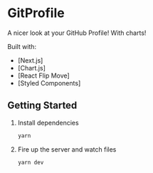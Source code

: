 # GitProfile

A nicer look at your GitHub Profile! With charts!

Built with:

- [Next.js]
- [Chart.js]
- [React Flip Move]
- [Styled Components]

## Getting Started

1. Install dependencies

   ```bash
   yarn
   ```

2. Fire up the server and watch files

   ```bash
   yarn dev
   ```
